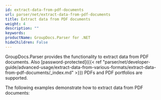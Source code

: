 ```yaml
---
id: extract-data-from-pdf-documents
url: parser/net/extract-data-from-pdf-documents
title: Extract data from PDF documents
weight: 4
description: ""
keywords: 
productName: GroupDocs.Parser for .NET
hideChildren: False
---
```

GroupDocs.Parser provides the functionality to extract data from PDF documents. Also [password-protected]({{< ref "parser/net/developer-guide/advanced-usage/extract-data-from-various-formats/extract-data-from-pdf-documents/_index.md" >}}) PDFs and PDF portfolios are supported.

The following examples demonstrate how to extract data from PDF documents:
